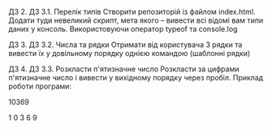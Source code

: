 ДЗ 2. ДЗ 3.1. Перелік типів
Створити репозиторій із файлом index.html.
Додати туди невеликий скрипт, мета якого – вивести всі відомі вам типи даних у консоль. Використовуючи оператор typeof та console.log

ДЗ 3. ДЗ 3.2. Числа та рядки
Отримати від користувача 3 рядки та вивести їх у довільному порядку однією командою (шаблонні рядки)

ДЗ 4. ДЗ 3.3. Розкласти п'ятизначне число
Розкласти за цифрами п'ятизначне число і вивести у вихідному порядку через пробіл. Приклад роботи програми:

10369

1 0 3 6 9



